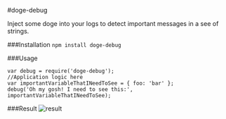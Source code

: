 #doge-debug

Inject some doge into your logs to detect important messages in a see of strings.

###Installation
`npm install doge-debug`

###Usage
```
var debug = require('doge-debug');
//Application logic here
var importantVariableThatINeedToSee = { foo: 'bar' };
debug('Oh my gosh! I need to see this:', importantVariableThatINeedToSee);
```
###Result
![result](http://i.imgur.com/r5gZM6J.png)
